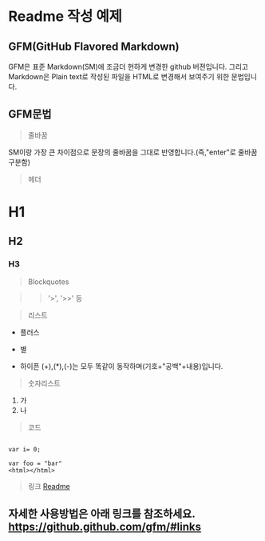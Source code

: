Readme 작성 예제
============
GFM(GitHub Flavored Markdown)
-
GFM은 표준 Markdown(SM)에 조금더 현하게 변경한 github 버젼입니다. 그리고 Markdown은 Plain text로 작성된 파일을 HTML로 변경해서 보여주기 위한 문법입니다.

GFM문법
-

> 줄바꿈

SM이랑 가장 큰 차이점으로 문장의 줄바꿈을 그대로 반영합니다.(즉,"enter"로 줄바꿈 구분함)

> 헤더

# H1
## H2
### H3

> Blockquotes

>> '>', '>>' 등


> 리스트
+ 플러스
* 별
- 하이픈
(+),(*),(-)는 모두 똑같이 동작하며(기호+"공백"+내용)입니다.

> 숫자리스트

1. 가
2. 나

> 코드
<pre><code>
var i= 0;
</code></pre>

```
var foo = "bar"
<html></html>
```
> 링크
[Readme](/Readme.md "title")

자세한 사용방법은 아래 링크를 참조하세요. 
https://github.github.com/gfm/#links
-----
